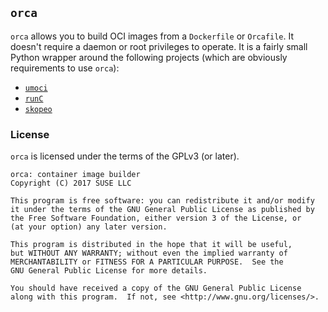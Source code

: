 ## `orca` ##

`orca` allows you to build OCI images from a `Dockerfile` or `Orcafile`. It
doesn't require a daemon or root privileges to operate. It is a fairly small
Python wrapper around the following projects (which are obviously requirements
to use `orca`):

* [`umoci`](https://github.com/openSUSE/umoci)
* [`runC`](https://github.com/opencontainers/runc)
* [`skopeo`](https://github.com/projectatomic/skopeo)

### License ###

`orca` is licensed under the terms of the GPLv3 (or later).

```
orca: container image builder
Copyright (C) 2017 SUSE LLC

This program is free software: you can redistribute it and/or modify
it under the terms of the GNU General Public License as published by
the Free Software Foundation, either version 3 of the License, or
(at your option) any later version.

This program is distributed in the hope that it will be useful,
but WITHOUT ANY WARRANTY; without even the implied warranty of
MERCHANTABILITY or FITNESS FOR A PARTICULAR PURPOSE.  See the
GNU General Public License for more details.

You should have received a copy of the GNU General Public License
along with this program.  If not, see <http://www.gnu.org/licenses/>.
```
